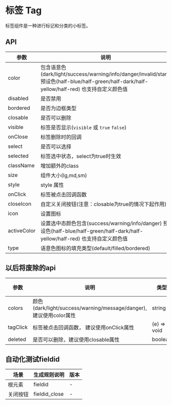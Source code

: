 # 标签 Tag

标签组件是一种进行标记和分类的小标签。

## API

<!--Tag-->
| 参数 | 说明 | 类型 | 默认值 | 版本 |
| --- | --- | --- | --- | --- |
|color|包含语意色(dark/light/success/warning/info/danger/invalid/start) 预设色(half-blue/half-green/half-dark/half-yellow/half-red) 也支持自定义颜色值|string|light|4.0
|disabled|是否禁用|boolean|false|
|bordered|是否为边框类型|boolean|false|
|closable|是否可以删除|boolean|false|4.0
|visible|标签是否显示(`visible` 或 `true` `false`)|boolean|true|
|onClose|标签删除时的回调|(e) => void|-|
|select|是否可以选择|boolean|false|
|selected|标签选中状态，select为true时生效|boolean|false|
|className|增加额外的class|string|''|
|size|组件大小(lg,md,sm)|string|md|
|style|style 属性|object|''|
|onClick|标签被点击回调函数|(e) => void|''|4.0
|closeIcon|自定义关闭按钮(注意：closable为true的情况下起作用)|ReactNode|-|4.0
|icon|设置图标|ReactNode|-|4.0
|activeColor|设置选中态颜色包含(success/warning/info/danger) 预设色(half-blue/half-green/half-dark/half-yellow/half-red) 也支持自定义颜色值|string|''|4.4.4
|type|语意色图标的填充类型(default/filled/bordered)|string|default|4.6.6

## 以后将废除的api

| 参数 | 说明 | 类型 | 默认值 | 版本 |
| --- | --- | --- | --- | --- |
|colors|颜色(dark/light/success/warning/message/danger), 建议使用color属性|string|''|
|tagClick|标签被点击回调函数， 建议使用onClick属性|(e) => void|''|
|deleted|是否可以删除，建议使用closable属性|boolean|false|

## 自动化测试fieldid
| 场景 | 生成规则说明 | 版本 |
| --- | --- | --- |
| 根元素 | fieldid  | - 
| 关闭按钮 | fieldid_close  | - 